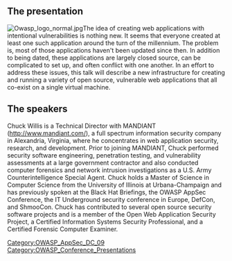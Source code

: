 ## The presentation

![Owasp_logo_normal.jpg](Owasp_logo_normal.jpg
"Owasp_logo_normal.jpg")The idea of creating web applications with
intentional vulnerabilities is nothing new. It seems that everyone
created at least one such application around the turn of the millennium.
The problem is, most of those applications haven't been updated since
then. In addition to being dated, these applications are largely closed
source, can be complicated to set up, and often conflict with one
another. In an effort to address these issues, this talk will describe a
new infrastructure for creating and running a variety of open source,
vulnerable web applications that all co-exist on a single virtual
machine.

## The speakers

Chuck Willis is a Technical Director with MANDIANT
(http://www.mandiant.com/), a full spectrum information security company
in Alexandria, Virginia, where he concentrates in web application
security, research, and development. Prior to joining MANDIANT, Chuck
performed security software engineering, penetration testing, and
vulnerability assessments at a large government contractor and also
conducted computer forensics and network intrusion investigations as a
U.S. Army Counterintelligence Special Agent. Chuck holds a Master of
Science in Computer Science from the University of Illinois at
Urbana-Champaign and has previously spoken at the Black Hat Briefings,
the OWASP AppSec Conference, the IT Underground security conference in
Europe, DefCon, and ShmooCon. Chuck has contributed to several open
source security software projects and is a member of the Open Web
Application Security Project, a Certified Information Systems Security
Professional, and a Certified Forensic Computer Examiner.

[Category:OWASP_AppSec_DC_09](Category:OWASP_AppSec_DC_09 "wikilink")
[Category:OWASP_Conference_Presentations](Category:OWASP_Conference_Presentations "wikilink")